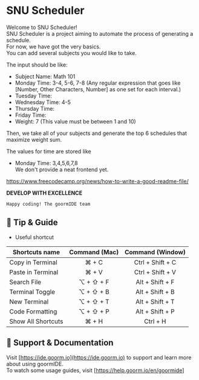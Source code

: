 # SNU Scheduler

Welcome to SNU Scheduler!  
SNU Scheduler is a project aiming to automate the process of generating a schedule.  
For now, we have got the very basics.  
You can add several subjects you would like to take.

The input should be like:

-   Subject Name: Math 101
-   Monday Time: 3-4, 5-6, 7-8 (Any regular expression that goes like [Number, Other Characters, Number] as one set for each interval.)
-   Tuesday Time:
-   Wednesday Time: 4-5
-   Thursday Time:
-   Friday Time:
-   Weight: 7 (This value must be between 1 and 10)

Then, we take all of your subjects and generate the top 6 schedules that maximize weight sum.

The values for time are stored like

-   Monday Time: 3,4,5,6,7,8  
    We don't provide a neat frontend yet.

https://www.freecodecamp.org/news/how-to-write-a-good-readme-file/

**DEVELOP WITH EXCELLENCE**

`Happy coding! The goormIDE team`

## 🔧 Tip & Guide

-   Useful shortcut

| Shortcuts name     | Command (Mac) | Command (Window) |
| ------------------ | :-----------: | :--------------: |
| Copy in Terminal   |     ⌘ + C     | Ctrl + Shift + C |
| Paste in Terminal  |     ⌘ + V     | Ctrl + Shift + V |
| Search File        |   ⌥ + ⇧ + F   | Alt + Shift + F  |
| Terminal Toggle    |   ⌥ + ⇧ + B   | Alt + Shift + B  |
| New Terminal       |   ⌥ + ⇧ + T   | Alt + Shift + T  |
| Code Formatting    |   ⌥ + ⇧ + P   | Alt + Shift + P  |
| Show All Shortcuts |     ⌘ + H     |     Ctrl + H     |

## 💬 Support & Documentation

Visit [https://ide.goorm.io](https://ide.goorm.io) to support and learn more about using goormIDE.  
To watch some usage guides, visit [https://help.goorm.io/en/goormide]
